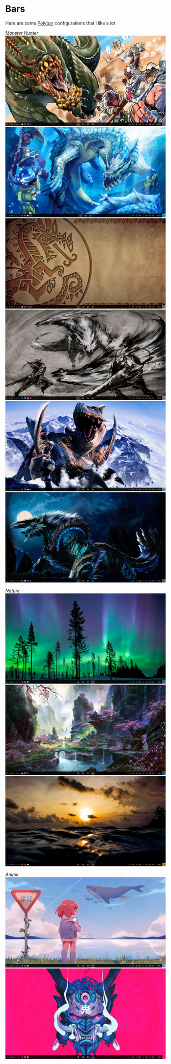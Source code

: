 # Bars
Here are some [Polybar](https://github.com/polybar/polybar) configurations that i like a lot 

_Monster Hunter_
![deviljho](screenshots/deviljao.png)
![lagiacrus](screenshots/grandississimo_lagiacrus.png)
![logo](screenshots/logo_simples.png)
![nargacuga](screenshots/nargacuga_sumidao.png)
![tigrex](screenshots/tigrex.png)
![zinogre](screenshots/zinoga_de_noitao.png)

_Nature_
![trees](screenshots/trees.png)
![valley](screenshots/valley.png)
![sunset](screenshots/sunset.png)

_Anime_
![anime](screenshots/anime.png)
![anime_mask](screenshots/anime_mask.png)